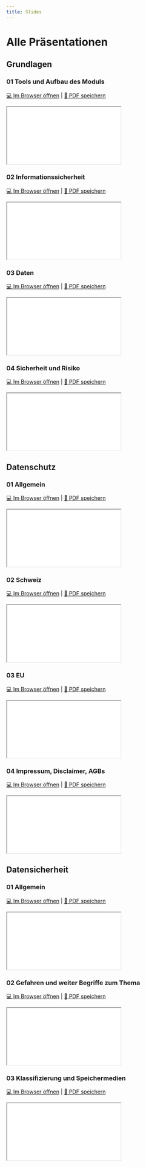 ```yaml
---
title: Slides
---
```


# Alle Präsentationen

## Grundlagen 
### 01 Tools und Aufbau des Moduls

[:computer: Im Browser öffnen](pathname:///slides/10_grundlagen/01_grundlagen) | [:floppy_disk: PDF speichern](pathname:///slides/10_grundlagen/01_grundlagen)

<iframe src="/bbzbl-modul-231/slides/10_grundlagen/01_grundlagen"></iframe>

### 02 Informationssicherheit

[:computer: Im Browser öffnen](pathname:///slides/10_grundlagen/02_informationssicherheit) | [:floppy_disk: PDF speichern](pathname:///slides/10_grundlagen/02_informationssicherheit)

<iframe src="/bbzbl-modul-231/slides/10_grundlagen/02_informationssicherheit"></iframe>

### 03 Daten

[:computer: Im Browser öffnen](pathname:///slides/10_grundlagen/03_daten) | [:floppy_disk: PDF speichern](pathname:///slides/10_grundlagen/03_daten)

<iframe src="/bbzbl-modul-231/slides/10_grundlagen/03_daten"></iframe>

### 04 Sicherheit und Risiko

[:computer: Im Browser öffnen](pathname:///slides/10_grundlagen/04_sicherheitundrisiko) | [:floppy_disk: PDF speichern](pathname:///slides/10_grundlagen/04_sicherheitundrisiko)

<iframe src="/bbzbl-modul-231/slides/10_grundlagen/04_sicherheitundrisiko"></iframe>

## Datenschutz 

### 01 Allgemein

[:computer: Im Browser öffnen](pathname:///slides/11_datenschutz/01_allgemein) | [:floppy_disk: PDF speichern](pathname:///slides/11_datenschutz/01_allgemein)

<iframe src="/bbzbl-modul-231/slides/11_datenschutz/01_allgemein"></iframe>

### 02 Schweiz

[:computer: Im Browser öffnen](pathname:///slides/11_datenschutz/02_schweiz) | [:floppy_disk: PDF speichern](pathname:///slides/11_datenschutz/02_schweiz)

<iframe src="/bbzbl-modul-231/slides/11_datenschutz/02_schweiz"></iframe>

### 03 EU

[:computer: Im Browser öffnen](pathname:///slides/11_datenschutz/03_eu) | [:floppy_disk: PDF speichern](pathname:///slides/11_datenschutz/03_eu)

<iframe src="/bbzbl-modul-231/slides/11_datenschutz/03_eu"></iframe>

### 04 Impressum, Disclaimer, AGBs

[:computer: Im Browser öffnen](pathname:///slides/11_datenschutz/04_agbs) | [:floppy_disk: PDF speichern](pathname:///slides/11_datenschutz/04_agbs)

<iframe src="/bbzbl-modul-231/slides/11_datenschutz/04_agbs"></iframe>


## Datensicherheit

### 01 Allgemein

[:computer: Im Browser öffnen](pathname:///slides/12_datensicherheit/01_allgemein) | [:floppy_disk: PDF speichern](pathname:///slides/12_datensicherheit/01_allgemein)

<iframe src="/bbzbl-modul-231/slides/12_datensicherheit/01_allgemein"></iframe>

### 02 Gefahren und weiter Begriffe zum Thema

[:computer: Im Browser öffnen](pathname:///slides/12_datensicherheit/02_gefahren) | [:floppy_disk: PDF speichern](pathname:///slides/12_datensicherheit/02_gefahren)

<iframe src="/bbzbl-modul-231/slides/12_datensicherheit/02_gefahren"></iframe>

### 03 Klassifizierung und Speichermedien

[:computer: Im Browser öffnen](pathname:///slides/12_datensicherheit/03_klassifizierung) | [:floppy_disk: PDF speichern](pathname:///slides/12_datensicherheit/03_klassifizierung)

<iframe src="/bbzbl-modul-231/slides/12_datensicherheit/03_klassifizierung"></iframe>
